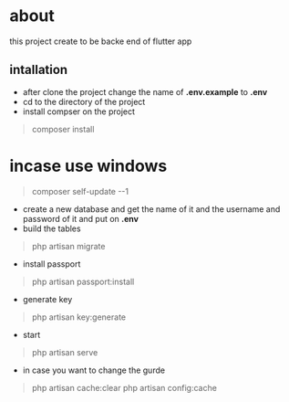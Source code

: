# about
this project create to be backe end of flutter app
## intallation
- after clone the project  change the name of __.env.example__ to __.env__
-  cd to the directory of the project
- install compser on the project 

> composer install
# incase use windows 
> composer self-update --1


- create a new database and get the name of it and the username and password of it and put on __.env__
- build the tables

> php artisan migrate

 - install passport

 > php artisan passport:install

- generate key

> php artisan key:generate

- start
> php artisan serve

- in case you want to change the gurde
> php artisan cache:clear
> php artisan config:cache
